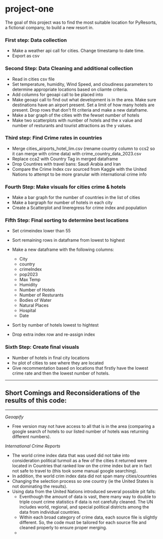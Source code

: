 # project-one

The goal of this project was to find the most suitable location for PyResorts, a fictional company, to build a new resort in. 

### First step: Data collection

- Make a weather api call for cities. Change timestamp to date time.
- Export as csv 

### Second Step: Data Cleaning and additional collection 

- Read in cities csv file 
- Set temperature, humidity, Wind Speed, and cloudiness parameters to determine appropriate locations based on cliamte criteria. 
- Add columns for geoapi call to be placed into 
- Make geoapi call to find out what development is in the area. Make sure destinations have an airport present. Set a limit of how many hotels are present. Drop rows that don't fit criteria and make a new dataframe.  
- Make a bar graph of the cities with the fewset number of hotels
- Make two scatterplots with number of hotels and the x value and number of resturants and tourist attractions as the y values.

### Third step: Find Crime rates in countries 
- Merge cities_airports_hotel_lim.csv (rename country column to ccs2 so it can merge with crime data) with crime_country_data_2023.csv 
- Replace cca2 with Country Tag in merged dataframe 
- Drop Countires with travel bans: Saudi Arabia and Iran 
- Compare the Crime Index csv sourced from Kaggle with the United Nations to attempt to be more granular with international crime info

### Fourth Step: Make visuals for cities crime & hotels 
- Make a bar graph for the number of countries in the list of cities
- Make a bargraph for number of hotels in each city 
- Create a Scatterplot and lineregress for crime index and population 

### Fifth Step: Final sorting to determine best locations 
- Set crimeindex lower than 55 
- Sort remaining rows in dataframe from lowest to highest 
- Make a new dataframe with the following columns: 
    * City	
    * country	
    * crimeIndex	
    * pop2023	
    * Max Temp	
    * Humidity	
    * Number of Hotels	
    * Number of Resturants	
    * Bodies of Water	
    * Natural Places	
    * Hospital	
    * Date

- Sort by number of hotels lowest to hightest 
- Drop extra index row and re-assign index

### Sixth Step: Create final visuals 
- Number of hotels in final city locations
- hv plot of cities to see where they are located  
- Give recommentation based on locations that firstly have the lowest crime rate and then the lowest number of hotels. 

---
## Short Comings and Reconsiderations of the results of this code:
---
*Geoapify*
- Free version may not have access to all that is in the area (comparing a google search of hotels to our listed number of hotels was returning different  numbers).

*International Crime Reports*
- The world crime index data that was used did not take into consideration political turmoil as a few of the cities it returned were located in Countries that ranked low on the crime index but are in fact not safe to travel to (this took some manual google searching).
- In addition, the world crim index data did not span many cities/countries
-  Changing the selection process so one country (ie the United States is not dominating the results).  
- Using data from the United Nations introduced several possible pit falls:
   * Eventhough the amount of data is vast, there many way to double to triple count crime statistics if data is not carefully cleaned. The UN includes world, regional, and special political districts among the data from individual countries.
   * Within each broad category of crime data, each source file is slightly different.  So, the code must be tailored for each source file and cleaned properly to ensure proper merging.
   * 





